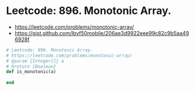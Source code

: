 # Leetcode: 896. Monotonic Array.

- https://leetcode.com/problems/monotonic-array/
- https://gist.github.com/lbvf50mobile/206ae3d9922eee99c82c9b5aa496928f

```Ruby
# Leetcode: 896. Monotonic Array.
# https://leetcode.com/problems/monotonic-array/
# @param {Integer[]} a
# @return {Boolean}
def is_monotonic(a)
    
end
```